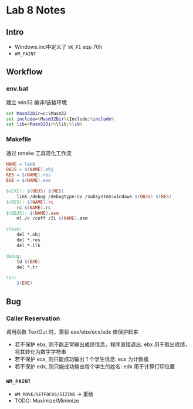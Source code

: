 # Lab 8 Notes

## Intro

-   Windows.inc中定义了 `VK_F1` equ 70h
-   `WM_PAINT`

## Workflow

### env.bat

建立 win32 编译/链接环境

```bat
set Masm32Dir=c:\Masm32
set include=%Masm32Dir%\Include;%include%
set lib=%Masm32Dir%\lib;%lib%
```

### Makefile

通过 nmake 工具简化工作流

```makefile
NAME = lab8
OBJS = $(NAME).obj
RES = $(NAME).res
EXE = $(NAME).exe

$(EXE): $(OBJS) $(RES)
	link /debug /debugtype:cv /subsystem:windows $(OBJS) $(RES)
$(RES): $(NAME).rc
	rc $(NAME).rc
$(OBJS): $(NAME).asm
	ml /c /coff /Zi $(NAME).asm

clean:
	del *.obj
	del *.res
	del *.ilk

debug:
	td $(EXE)
	del *.tr

run:
	$(EXE)
```

## Bug

### Caller Reservation

调用函数 TextOut 时，需将 eax/ebx/ecx/edx 值保护起来

-   若不保护 ebx, 则不能正常输出成绩信息，程序直接退出: ebx 用于取出成绩，将其转化为数字字符串
-   若不保护 ecx, 则只能成功输出 1 个学生信息: ecx 为计数器
-   若不保护 edx, 则只能成功输出每个学生的姓名: edx 用于计算打印位置

### `WM_PAINT`

-   `WM_MOVE/SETFOCUS/SIZING` -> 重绘
-   TODO: Maximize/Minimize
